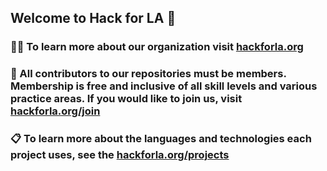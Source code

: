 ## Welcome to Hack for LA 👋

### 👩‍💻 To learn more about our organization visit [hackforla.org](https://hackforla.org)
### 🌈 All contributors to our repositories must be members.  Membership is free and inclusive of all skill levels and various practice areas.  If you would like to join us, visit [hackforla.org/join](https://hackforla.org/join)
### 📋 To learn more about the languages and technologies each project uses, see the [hackforla.org/projects](https://hackforla.org/projects)
